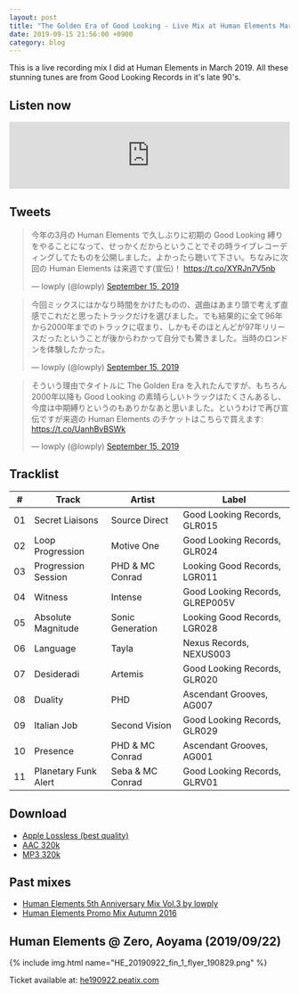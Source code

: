```yaml
---
layout: post
title: "The Golden Era of Good Looking - Live Mix at Human Elements March 2019"
date: 2019-09-15 21:56:00 +0900
category: blog
---
```


This is a live recording mix I did at Human Elements in March 2019. All these stunning tunes are from Good Looking Records in it's late 90's.

## Listen now

<iframe width="100%" height="120" src="https://www.mixcloud.com/widget/iframe/?hide_cover=1&feed=%2Flowply%2Fthe-golden-era-of-good-looking-live-mix-at-human-elements-march-2019%2F" frameborder="0" ></iframe>

## Tweets

<blockquote class="twitter-tweet" data-theme="light"><p lang="ja" dir="ltr">今年の3月の Human Elements で久しぶりに初期の Good Looking 縛りをやることになって、せっかくだからということでその時ライブレコーディングしてたものを公開しました。よかったら聴いて下さい。ちなみに次回の Human Elements は来週です(宣伝)！ <a href="https://t.co/XYRJn7V5nb">https://t.co/XYRJn7V5nb</a></p>&mdash; lowply (@lowply) <a href="https://twitter.com/lowply/status/1173276490537947139?ref_src=twsrc%5Etfw">September 15, 2019</a></blockquote> <script async src="https://platform.twitter.com/widgets.js" charset="utf-8"></script>

<blockquote class="twitter-tweet"><p lang="ja" dir="ltr">今回ミックスにはかなり時間をかけたものの、選曲はあまり頭で考えず直感でこれだと思ったトラックだけを選びました。でも結果的に全て96年から2000年までのトラックに収まり、しかもそのほとんどが97年リリースだったということが後からわかって自分でも驚きました。当時のロンドンを体験したかった。</p>&mdash; lowply (@lowply) <a href="https://twitter.com/lowply/status/1173276491620081665?ref_src=twsrc%5Etfw">September 15, 2019</a></blockquote> <script async src="https://platform.twitter.com/widgets.js" charset="utf-8"></script>

<blockquote class="twitter-tweet"><p lang="ja" dir="ltr">そういう理由でタイトルに The Golden Era を入れたんですが、もちろん2000年以降も Good Looking の素晴らしいトラックはたくさんあるし、今度は中期縛りというのもありかなあと思いました。というわけで再び宣伝ですが来週の Human Elements のチケットはこちらで買えます: <a href="https://t.co/UanhBvBSWk">https://t.co/UanhBvBSWk</a></p>&mdash; lowply (@lowply) <a href="https://twitter.com/lowply/status/1173276493281054720?ref_src=twsrc%5Etfw">September 15, 2019</a></blockquote> <script async src="https://platform.twitter.com/widgets.js" charset="utf-8"></script>

## Tracklist

\# | Track | Artist | Label
-- | -- | -- | --
01 | Secret Liaisons | Source Direct | Good Looking Records, GLR015
02 | Loop Progression | Motive One | Good Looking Records, GLR024
03 | Progression Session | PHD & MC Conrad | Looking Good Records, LGR011
04 | Witness | Intense | Good Looking Records, GLREP005V
05 | Absolute Magnitude | Sonic Generation | Looking Good Records, LGR028
06 | Language | Tayla | Nexus Records, NEXUS003
07 | Desideradi | Artemis | Good Looking Records, GLR020
08 | Duality | PHD | Ascendant Grooves, AG007
09 | Italian Job | Second Vision | Good Looking Records, GLR029
10 | Presence | PHD & MC Conrad | Ascendant Grooves, AG001
11 | Planetary Funk Alert | Seba & MC Conrad | Good Looking Records, GLRV01

## Download
- [Apple Lossless (best quality)](https://lowply.net/mixes/the-golden-era-of-goodlooking-alac.m4a)
- [AAC 320k](https://lowply.net/mixes/the-golden-era-of-goodlooking-aac.m4a)
- [MP3 320k](https://lowply.net/mixes/the-golden-era-of-goodlooking.mp3)

## Past mixes

- [Human Elements 5th Anniversary Mix Vol.3 by lowply](/blog/2011/07/human-elements-5th-promo-mix/)
- [Human Elements Promo Mix Autumn 2016](/blog/2017/08/human-elements-promo-mix-autumn-2016/)

## Human Elements @ Zero, Aoyama (2019/09/22)

{% include img.html name="HE_20190922_fin_1_flyer_190829.png" %}

Ticket available at: [he190922.peatix.com](https://he190922.peatix.com/)
